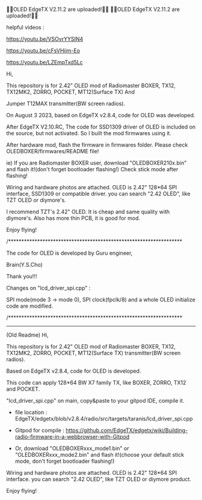 🎈🎈OLED EdgeTX V2.11.2 are uploaded!🎈🎈
🎈🎈OLED EdgeTX V2.11.2 are uploaded!🎈🎈


helpful videos :

https://youtu.be/VSOvrYYSIN4

https://youtu.be/cFsVHiim-Eo

https://youtu.be/LZEmpTxd5Lc

Hi,

This repository is for 2.42" OLED mod of Radiomaster BOXER, TX12, TX12MK2, ZORRO, POCKET, MT12(Surface TX) And

Jumper T12MAX transmitter(BW screen radios).

On August 3 2023, based on EdgeTX v2.8.4, code for OLED was developed.

After EdgeTX V2.10.RC, The code for SSD1309 driver of OLED is included on the source, but not activated. So I built the mod firmwares using it.

After hardware mod, flash the firmware in firmwares folder. Please check OLEDBOXER/firmwares/README file!

ie) If you are Radiomaster BOXER user, download "OLEDBOXER210x.bin" and flash it!(don't forget bootloader flashing!)
    Check stick mode after flashing!

Wiring and hardware photos are attached. OLED is 2.42" 128*64 SPI interface, SSD1309 or compatible driver. you can search "2.42 OLED", like TZT OLED or diymore's.

I recommend TZT's 2.42" OLED. It is cheap and same quality with diymore's. Also has more thin PCB, it is good for mod.

Enjoy flying!

/******************************************************************

The code for OLED is developed by Guru engineer,

Brain(Y.S.Cho)

Thank you!!!

Changes on "lcd_driver_spi.cpp" : 

SPI mode(mode 3 -> mode 0), SPI clock(fpclk/8) and a whole OLED initialize code are modified.

/******************************************************************



-------------------------------------------------------------------
(Old Readme)
Hi,

This repository is for 2.42" OLED mod of Radiomaster BOXER, TX12, TX12MK2, ZORRO, POCKET, MT12(Surface TX) transmitter(BW screen radios).

Based on EdgeTX v2.8.4, code for OLED is developed.

This code can apply 128*64 BW X7 family TX, like BOXER, ZORRO, TX12 and POCKET.

"lcd_driver_spi.cpp" on main, copy&paste to your gitpod IDE, compile it.

* file location : EdgeTX/edgetx/blob/v2.8.4/radio/src/targets/taranis/lcd_driver_spi.cpp

* Gitpod for compile : https://github.com/EdgeTX/edgetx/wiki/Building-radio-firmware-in-a-webbrowser-with-Gitpod

* Or, download "OLEDBOXERxxx_mode1.bin" or "OLEDBOXERxxx_mode2.bin" and flash it!(choose your default stick mode, don't forget bootloader flashing!)

Wiring and hardware photos are attached. OLED is 2.42" 128*64 SPI interface. you can search "2.42 OLED", like TZT OLED or diymore product.

Enjoy flying!
